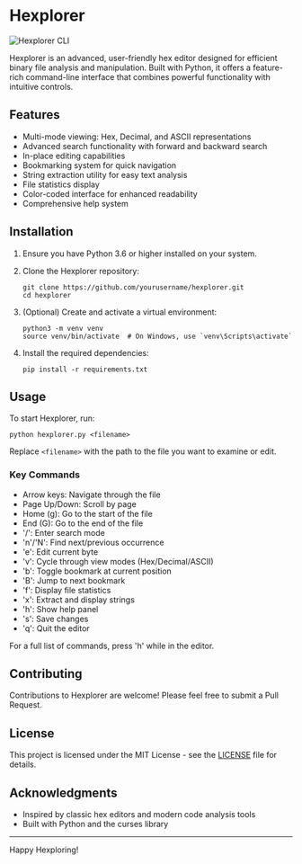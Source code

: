 # Hexplorer

![Hexplorer CLI](placeholder_for_cli_image.png)

Hexplorer is an advanced, user-friendly hex editor designed for efficient binary file analysis and manipulation. Built with Python, it offers a feature-rich command-line interface that combines powerful functionality with intuitive controls.

## Features

- Multi-mode viewing: Hex, Decimal, and ASCII representations
- Advanced search functionality with forward and backward search
- In-place editing capabilities
- Bookmarking system for quick navigation
- String extraction utility for easy text analysis
- File statistics display
- Color-coded interface for enhanced readability
- Comprehensive help system

## Installation

1. Ensure you have Python 3.6 or higher installed on your system.

2. Clone the Hexplorer repository:
   ```
   git clone https://github.com/yourusername/hexplorer.git
   cd hexplorer
   ```

3. (Optional) Create and activate a virtual environment:
   ```
   python3 -m venv venv
   source venv/bin/activate  # On Windows, use `venv\Scripts\activate`
   ```

4. Install the required dependencies:
   ```
   pip install -r requirements.txt
   ```

## Usage

To start Hexplorer, run:

```
python hexplorer.py <filename>
```

Replace `<filename>` with the path to the file you want to examine or edit.

### Key Commands

- Arrow keys: Navigate through the file
- Page Up/Down: Scroll by page
- Home (g): Go to the start of the file
- End (G): Go to the end of the file
- '/': Enter search mode
- 'n'/'N': Find next/previous occurrence
- 'e': Edit current byte
- 'v': Cycle through view modes (Hex/Decimal/ASCII)
- 'b': Toggle bookmark at current position
- 'B': Jump to next bookmark
- 'f': Display file statistics
- 'x': Extract and display strings
- 'h': Show help panel
- 's': Save changes
- 'q': Quit the editor

For a full list of commands, press 'h' while in the editor.

## Contributing

Contributions to Hexplorer are welcome! Please feel free to submit a Pull Request.

## License

This project is licensed under the MIT License - see the [LICENSE](LICENSE) file for details.

## Acknowledgments

- Inspired by classic hex editors and modern code analysis tools
- Built with Python and the curses library

---

Happy Hexploring!
